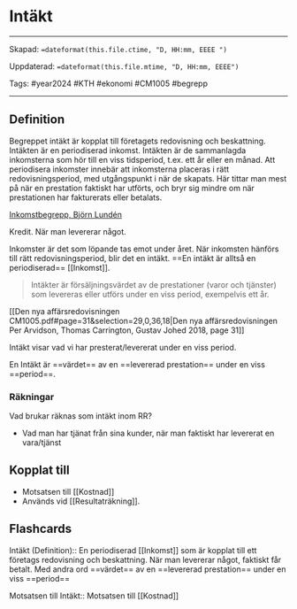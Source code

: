 # Intäkt

---
Skapad: `=dateformat(this.file.ctime, "D, HH:mm, EEEE ")`

Uppdaterad: `=dateformat(this.file.mtime, "D, HH:mm, EEEE")`

Tags: #year2024 #KTH #ekonomi #CM1005 #begrepp

---

## Definition

Begreppet intäkt är kopplat till företagets redovisning och beskattning. Intäkten är en periodiserad inkomst. Intäkten är de sammanlagda inkomsterna som hör till en viss tidsperiod, t.ex. ett år eller en månad. Att periodisera inkomster innebär att inkomsterna placeras i rätt redovisningsperiod, med utgångspunkt i när de skapats. Här tittar man mest på när en prestation faktiskt har utförts, och bryr sig mindre om när prestationen har fakturerats eller betalats.

[Inkomstbegrepp, Björn Lundén](https://www.bjornlunden.se/f%C3%B6retagande/inkomstbegrepp__301)

Kredit. När man levererar något.

Inkomster är det som löpande tas emot under året. När inkomsten hänförs till rätt redovisningsperiod, blir det en intäkt. ==En intäkt är alltså en periodiserad== [[Inkomst]].

> Intäkter är försäljningsvärdet av de prestationer (varor och tjänster) som levereras eller utförs under en viss period, exempelvis ett år.

[[Den nya affärsredovisningen CM1005.pdf#page=31&selection=29,0,36,18|Den nya affärsredovisningen Per Arvidson, Thomas Carrington, Gustav Johed 2018, page 31]]

Intäkt visar vad vi har presterat/levererat under en viss period.

En Intäkt är ==värdet== av en ==levererad prestation== under en viss ==period==.

### Räkningar

Vad brukar räknas som intäkt inom RR?

- Vad man har tjänat från sina kunder, när man faktiskt har levererat en vara/tjänst

## Kopplat till

- Motsatsen till [[Kostnad]]
- Används vid [[Resultaträkning]].

## Flashcards

Intäkt (Definition):: En periodiserad [[Inkomst]] som är kopplat till ett företags redovisning och beskattning. När man levererar något, faktiskt får betalt. Med andra ord ==värdet== av en ==levererad prestation== under en viss ==period==
<!--SR:!2024-03-05,25,272!2024-03-02,4,277-->

Motsatsen till Intäkt:: Motsatsen till [[Kostnad]]
<!--SR:!2024-03-31,47,290!2024-03-02,4,277-->
